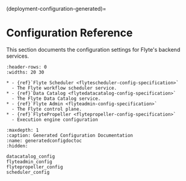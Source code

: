 (deployment-configuration-generated)=

# Configuration Reference

This section documents the configuration settings for Flyte's backend services.

```{list-table}
:header-rows: 0
:widths: 20 30

* - {ref}`Flyte Scheduler <flytescheduler-config-specification>`
  - The Flyte workflow scheduler service.
* - {ref}`Data Catalog <flytedatacatalog-config-specification>`
  - The Flyte Data Catalog service.
* - {ref}`Flyte Admin <flyteadmin-config-specification>`
  - The Flyte control plane.
* - {ref}`FlytePropeller <flytepropeller-config-specification>`
  - Execution engine configuration
```

```{toctree}
:maxdepth: 1
:caption: Generated Configuration Documentation
:name: generatedconfigdoctoc
:hidden:

datacatalog_config
flyteadmin_config
flytepropeller_config
scheduler_config
```
